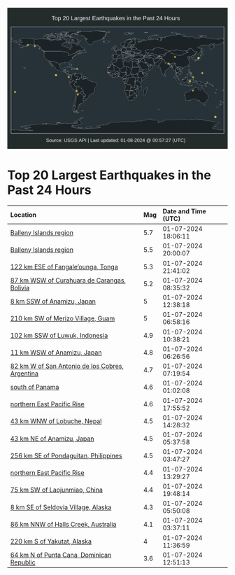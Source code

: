 ![Map](./map.png)

# Top 20 Largest Earthquakes in the Past 24 Hours

| Location | Mag | Date and Time (UTC) |
|:---|:---|:---|
| [Balleny Islands region](https://earthquake.usgs.gov/earthquakes/eventpage/us6000m2cv) | 5.7 | 01-07-2024 18:06:11 |
| [Balleny Islands region](https://earthquake.usgs.gov/earthquakes/eventpage/us6000m2d7) | 5.5 | 01-07-2024 20:00:07 |
| [122 km ESE of Fangale’ounga, Tonga](https://earthquake.usgs.gov/earthquakes/eventpage/us6000m2di) | 5.3 | 01-07-2024 21:41:02 |
| [87 km WSW of Curahuara de Carangas, Bolivia](https://earthquake.usgs.gov/earthquakes/eventpage/us6000m2bf) | 5.2 | 01-07-2024 08:35:32 |
| [8 km SSW of Anamizu, Japan](https://earthquake.usgs.gov/earthquakes/eventpage/us6000m2c0) | 5 | 01-07-2024 12:38:18 |
| [210 km SW of Merizo Village, Guam](https://earthquake.usgs.gov/earthquakes/eventpage/us6000m2b9) | 5 | 01-07-2024 06:58:16 |
| [102 km SSW of Luwuk, Indonesia](https://earthquake.usgs.gov/earthquakes/eventpage/us6000m2bs) | 4.9 | 01-07-2024 10:38:21 |
| [11 km WSW of Anamizu, Japan](https://earthquake.usgs.gov/earthquakes/eventpage/us6000m2b6) | 4.8 | 01-07-2024 06:26:56 |
| [82 km W of San Antonio de los Cobres, Argentina](https://earthquake.usgs.gov/earthquakes/eventpage/us6000m2bd) | 4.7 | 01-07-2024 07:19:54 |
| [south of Panama](https://earthquake.usgs.gov/earthquakes/eventpage/us6000m2a6) | 4.6 | 01-07-2024 01:02:08 |
| [northern East Pacific Rise](https://earthquake.usgs.gov/earthquakes/eventpage/us6000m2d0) | 4.6 | 01-07-2024 17:55:52 |
| [43 km WNW of Lobuche, Nepal](https://earthquake.usgs.gov/earthquakes/eventpage/us6000m2cb) | 4.5 | 01-07-2024 14:28:32 |
| [43 km NE of Anamizu, Japan](https://earthquake.usgs.gov/earthquakes/eventpage/us6000m2b3) | 4.5 | 01-07-2024 05:37:58 |
| [256 km SE of Pondaguitan, Philippines](https://earthquake.usgs.gov/earthquakes/eventpage/us6000m2ap) | 4.5 | 01-07-2024 03:47:27 |
| [northern East Pacific Rise](https://earthquake.usgs.gov/earthquakes/eventpage/us6000m2cj) | 4.4 | 01-07-2024 13:29:27 |
| [75 km SW of Laojunmiao, China](https://earthquake.usgs.gov/earthquakes/eventpage/us6000m2d5) | 4.4 | 01-07-2024 19:48:14 |
| [8 km SE of Seldovia Village, Alaska](https://earthquake.usgs.gov/earthquakes/eventpage/ak024bo1buk) | 4.3 | 01-07-2024 05:50:08 |
| [86 km NNW of Halls Creek, Australia](https://earthquake.usgs.gov/earthquakes/eventpage/us6000m2am) | 4.1 | 01-07-2024 03:37:11 |
| [220 km S of Yakutat, Alaska](https://earthquake.usgs.gov/earthquakes/eventpage/us6000m2bw) | 4 | 01-07-2024 11:36:59 |
| [64 km N of Punta Cana, Dominican Republic](https://earthquake.usgs.gov/earthquakes/eventpage/pr2024007000) | 3.6 | 01-07-2024 12:51:13 |
